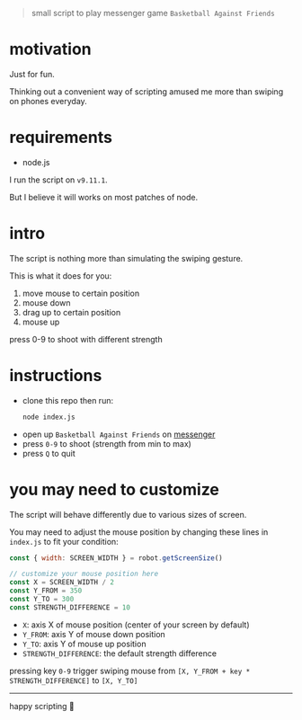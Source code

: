> small script to play messenger game `Basketball Against Friends`

# motivation
Just for fun.

Thinking out a convenient way of scripting amused me more than swiping on phones everyday.

# requirements
- node.js

I run the script on `v9.11.1`.

But I believe it will works on most patches of node.

# intro
The script is nothing more than simulating the swiping gesture.

This is what it does for you:
1. move mouse to certain position
2. mouse down
3. drag up to certain position
4. mouse up

press 0-9 to shoot with different strength

# instructions

- clone this repo then run:
  ```sh
  node index.js
  ```
- open up `Basketball Against Friends` on [messenger](https://messenger.com)
- press `0-9` to shoot (strength from min to max)
- press `Q` to quit

# **you may need to customize**
The script will behave differently due to various sizes of screen.

You may need to adjust the mouse position by changing these lines in `index.js` to fit your condition:

```javascript
const { width: SCREEN_WIDTH } = robot.getScreenSize()

// customize your mouse position here
const X = SCREEN_WIDTH / 2
const Y_FROM = 350
const Y_TO = 300
const STRENGTH_DIFFERENCE = 10
```

- `X`: axis X of mouse position (center of your screen by default)
- `Y_FROM`: axis Y of mouse down position
- `Y_TO`: axis Y of mouse up position
- `STRENGTH_DIFFERENCE`: the default strength difference

pressing key `0-9` trigger swiping mouse from `[X, Y_FROM + key * STRENGTH_DIFFERENCE]` to `[X, Y_TO]`

---

happy scripting :tada: